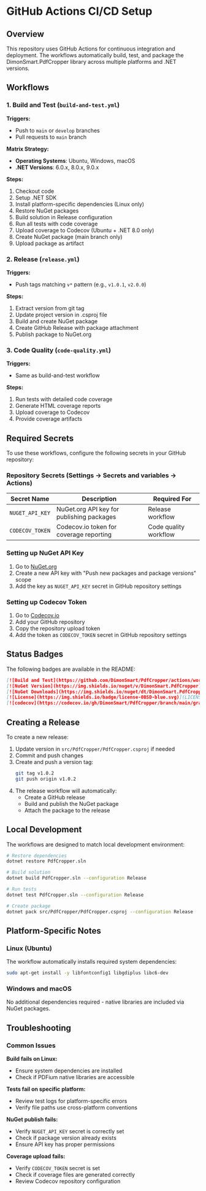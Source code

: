 # GitHub Actions CI/CD Setup

## Overview

This repository uses GitHub Actions for continuous integration and deployment. The workflows automatically build, test, and package the DimonSmart.PdfCropper library across multiple platforms and .NET versions.

## Workflows

### 1. Build and Test (`build-and-test.yml`)

**Triggers:**
- Push to `main` or `develop` branches
- Pull requests to `main` branch

**Matrix Strategy:**
- **Operating Systems**: Ubuntu, Windows, macOS
- **.NET Versions**: 6.0.x, 8.0.x, 9.0.x

**Steps:**
1. Checkout code
2. Setup .NET SDK
3. Install platform-specific dependencies (Linux only)
4. Restore NuGet packages
5. Build solution in Release configuration
6. Run all tests with code coverage
7. Upload coverage to Codecov (Ubuntu + .NET 8.0 only)
8. Create NuGet package (main branch only)
9. Upload package as artifact

### 2. Release (`release.yml`)

**Triggers:**
- Push tags matching `v*` pattern (e.g., `v1.0.1`, `v2.0.0`)

**Steps:**
1. Extract version from git tag
2. Update project version in .csproj file
3. Build and create NuGet package
4. Create GitHub Release with package attachment
5. Publish package to NuGet.org

### 3. Code Quality (`code-quality.yml`)

**Triggers:**
- Same as build-and-test workflow

**Steps:**
1. Run tests with detailed code coverage
2. Generate HTML coverage reports
3. Upload coverage to Codecov
4. Provide coverage artifacts

## Required Secrets

To use these workflows, configure the following secrets in your GitHub repository:

### Repository Secrets (Settings → Secrets and variables → Actions)

| Secret Name | Description | Required For |
|------------|-------------|--------------|
| `NUGET_API_KEY` | NuGet.org API key for publishing packages | Release workflow |
| `CODECOV_TOKEN` | Codecov.io token for coverage reporting | Code quality workflow |

### Setting up NuGet API Key

1. Go to [NuGet.org](https://www.nuget.org/account/apikeys)
2. Create a new API key with "Push new packages and package versions" scope
3. Add the key as `NUGET_API_KEY` secret in GitHub repository settings

### Setting up Codecov Token

1. Go to [Codecov.io](https://codecov.io)
2. Add your GitHub repository
3. Copy the repository upload token
4. Add the token as `CODECOV_TOKEN` secret in GitHub repository settings

## Status Badges

The following badges are available in the README:

```markdown
[![Build and Test](https://github.com/DimonSmart/PdfCropper/actions/workflows/build-and-test.yml/badge.svg)](https://github.com/DimonSmart/PdfCropper/actions/workflows/build-and-test.yml)
[![NuGet Version](https://img.shields.io/nuget/v/DimonSmart.PdfCropper)](https://www.nuget.org/packages/DimonSmart.PdfCropper)
[![NuGet Downloads](https://img.shields.io/nuget/dt/DimonSmart.PdfCropper)](https://www.nuget.org/packages/DimonSmart.PdfCropper)
[![License](https://img.shields.io/badge/license-0BSD-blue.svg)](LICENSE)
[![codecov](https://codecov.io/gh/DimonSmart/PdfCropper/branch/main/graph/badge.svg)](https://codecov.io/gh/DimonSmart/PdfCropper)
```

## Creating a Release

To create a new release:

1. Update version in `src/PdfCropper/PdfCropper.csproj` if needed
2. Commit and push changes
3. Create and push a version tag:
   ```bash
   git tag v1.0.2
   git push origin v1.0.2
   ```
4. The release workflow will automatically:
   - Create a GitHub release
   - Build and publish the NuGet package
   - Attach the package to the release

## Local Development

The workflows are designed to match local development environment:

```bash
# Restore dependencies
dotnet restore PdfCropper.sln

# Build solution
dotnet build PdfCropper.sln --configuration Release

# Run tests
dotnet test PdfCropper.sln --configuration Release

# Create package
dotnet pack src/PdfCropper/PdfCropper.csproj --configuration Release
```

## Platform-Specific Notes

### Linux (Ubuntu)
The workflow automatically installs required system dependencies:
```bash
sudo apt-get install -y libfontconfig1 libgdiplus libc6-dev
```

### Windows and macOS
No additional dependencies required - native libraries are included via NuGet packages.

## Troubleshooting

### Common Issues

**Build fails on Linux:**
- Ensure system dependencies are installed
- Check if PDFium native libraries are accessible

**Tests fail on specific platform:**
- Review test logs for platform-specific errors
- Verify file paths use cross-platform conventions

**NuGet publish fails:**
- Verify `NUGET_API_KEY` secret is correctly set
- Check if package version already exists
- Ensure API key has proper permissions

**Coverage upload fails:**
- Verify `CODECOV_TOKEN` secret is set
- Check if coverage files are generated correctly
- Review Codecov repository configuration